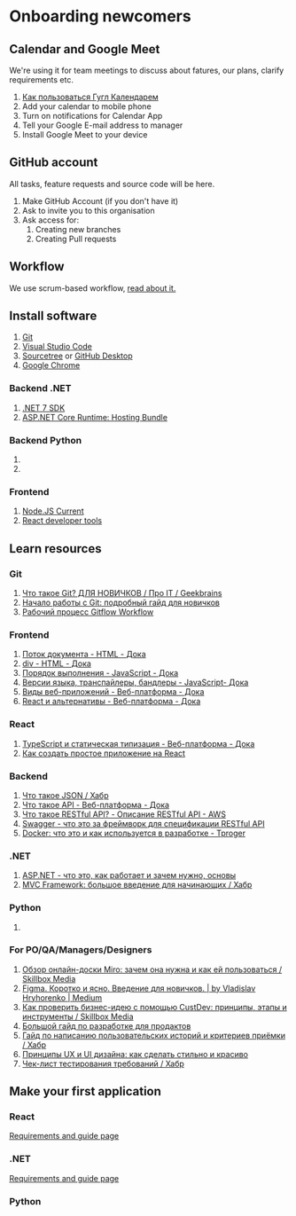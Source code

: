 # Onboarding newcomers

## Calendar and Google Meet
We're using it for team meetings to discuss about fatures, our plans, clarify requirements etc.

1. [Как пользоваться Гугл Календарем](https://lumpics.ru/how-to-use-google-calendar/?ysclid=lkcgitfpxe353186810)
2. Add your calendar to mobile phone
3. Turn on notifications for Calendar App
4. Tell your Google E-mail address to manager
5. Install Google Meet to your device

## GitHub account
All tasks, feature requests and source code will be here.

1. Make GitHub Account (if you don't have it)
2. Ask to invite you to this organisation
3. Ask access for:
   1. Creating new branches
   2. Creating Pull requests
  
## Workflow

We use scrum-based workflow, [read about it.](Workflow.md)

## Install software

1. [Git](https://git-scm.com/downloads)
2. [Visual Studio Code](https://code.visualstudio.com)
3. [Sourcetree](https://www.sourcetreeapp.com)  or  [GitHub Desktop](https://desktop.github.com)
4. [Google Chrome](https://www.google.com/chrome/)

### Backend .NET

1. [.NET 7 SDK](https://dotnet.microsoft.com/en-us/download/dotnet/7.0)
2. [ASP.NET Core Runtime: Hosting Bundle](https://dotnet.microsoft.com/en-us/download/dotnet/7.0)

### Backend Python

1.
2.

### Frontend

1. [Node.JS Current](https://nodejs.org/en)
2. [React developer tools](https://chrome.google.com/webstore/detail/react-developer-tools/fmkadmapgofadopljbjfkapdkoienihi)
  
## Learn resources

### Git
1. [Что такое Git? ДЛЯ НОВИЧКОВ / Про IT / Geekbrains](https://www.youtube.com/watch?v=y5wxl4pBI_A)
2. [Начало работы с Git: подробный гайд для новичков](https://javarush.com/groups/posts/2683-nachalo-rabotih-s-git-podrobnihy-gayd-dlja-novichkov)
3. [Рабочий процесс Gitflow Workflow](https://www.atlassian.com/ru/git/tutorials/comparing-workflows/gitflow-workflow)

### Frontend
1. [Поток документа - HTML - Дока](https://doka.guide/html/flow/)
2. [div - HTML - Дока](https://doka.guide/html/div/)
3. [Порядок выполнения - JavaScript - Дока](https://doka.guide/js/execution-order/)
4. [Версии языка, транспайлеры, бандлеры - JavaScript- Дока](https://doka.guide/js/language-versions/)
5. [Виды веб-приложений - Веб-платформа - Дока](https://doka.guide/tools/web-app-types/)
6. [React и альтернативы - Веб-платформа - Дока](https://doka.guide/tools/react-and-alternatives/)

### React
1. [TypeScript и статическая типизация - Веб-платформа - Дока](https://doka.guide/tools/static-types/)
2. [Как создать простое приложение на React](https://sky.pro/media/kak-sozdat-prostoe-prilozhenie-na-react/)

### Backend
1. [Что такое JSON / Хабр](https://habr.com/ru/articles/554274/)
2. [Что такое API - Веб-платформа - Дока](https://doka.guide/tools/api/)
3. [Что такое RESTful API? - Описание RESTful API - AWS](https://aws.amazon.com/ru/what-is/restful-api/)
4. [Swagger - что это за фреймворк для спецификации RESTful API](https://blog.skillfactory.ru/glossary/swagger/)
5. [Docker: что это и как используется в разработке - Tproger](https://tproger.ru/articles/chto-takoje-docker/)

### .NET
1. [ASP.NET - что это, как работает и зачем нужно, основы](https://blog.skillfactory.ru/glossary/asp-net/)
2. [MVC Framework: большое введение для начинающих / Хабр](https://habr.com/ru/articles/49718/)

### Python
1.

### For PO/QA/Managers/Designers
1. [Обзор онлайн-доски Miro: зачем она нужна и как ей пользоваться / Skillbox Media](https://skillbox.ru/media/management/obzor-onlayndoski-miro-zachem-ona-nuzhna-i-kak-ey-polzovatsya/)
2. [Figma. Коротко и ясно. Введение для новичков. | by Vladislav Hryhorenko | Medium](https://qvladislavp.medium.com/figma-коротко-и-ясно-введение-для-новичков-2c09c168a3b2)
3. [Как проверить бизнес-идею с помощью CustDev: принципы, этапы и инструменты / Skillbox Media](https://skillbox.ru/media/marketing/kak-proverit-biznesideyu-s-pomoshchyu-custdev/)
4. [Большой гайд по разработке для продактов](https://www.wannabelike.ru/biblioteka/bolshoy-gayd-po-razrabotke-dlya-prodaktov)
5. [Гайд по написанию пользовательских историй и критериев приёмки / Хабр](https://habr.com/ru/companies/X5Tech/articles/723742/)
6. [Принципы UX и UI дизайна: как сделать стильно и красиво](https://creatium.academy/blog/osnovy-ux-ui-dizajna)
7. [Чек-лист тестирования требований / Хабр](https://habr.com/ru/articles/543340/)

## Make your first application

### React
[Requirements and guide page](./react-testapp.md)

### .NET
[Requirements and guide page](./dotnet-testapp.md)
### Python
